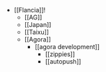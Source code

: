 - [[Flancia]]!
  - [[AG]]
  - [[Japan]]
  - [[Taixu]]
  - [[Agora]]
    - [[agora development]]
      - [[zippies]]
      - [[autopush]]
